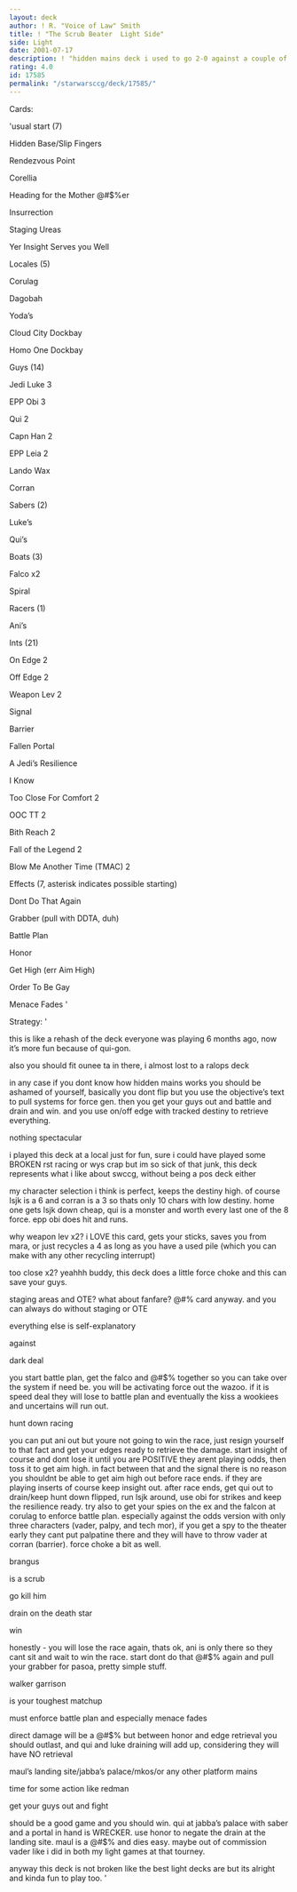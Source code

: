 ```yaml
---
layout: deck
author: ! R. "Voice of Law" Smith
title: ! "The Scrub Beater  Light Side"
side: Light
date: 2001-07-17
description: ! "hidden mains deck i used to go 2-0 against a couple of kids."
rating: 4.0
id: 17585
permalink: "/starwarsccg/deck/17585/"
---
```

Cards: 

'usual start (7)

Hidden Base/Slip Fingers

Rendezvous Point

Corellia

Heading for the Mother @#$%er

Insurrection

Staging Ureas

Yer Insight Serves you Well


Locales (5)

Corulag

Dagobah

Yoda’s

Cloud City Dockbay

Homo One Dockbay


Guys (14)

Jedi Luke 3

EPP Obi 3

Qui 2

Capn Han 2

EPP Leia 2

Lando Wax

Corran


Sabers (2)

Luke’s

Qui’s


Boats (3)

Falco x2

Spiral


Racers (1)

Ani’s


Ints (21)

On Edge 2

Off Edge 2

Weapon Lev 2

Signal

Barrier

Fallen Portal

A Jedi’s Resilience

I Know

Too Close For Comfort 2

OOC TT 2

Bith Reach 2

Fall of the Legend 2

Blow Me Another Time (TMAC) 2


Effects (7, asterisk indicates possible starting)

Dont Do That Again

Grabber (pull with DDTA, duh)

Battle Plan

Honor

Get High (err Aim High)

Order To Be Gay

Menace Fades '

Strategy: '

this is like a rehash of the deck everyone was playing 6 months ago, now it’s more fun because of qui-gon.


also you should fit ounee ta in there, i almost lost to a ralops deck


in any case if you dont know how hidden mains works you should be ashamed of yourself, basically you dont flip but you use the objective’s text to pull systems for force gen. then you get your guys out and battle and drain and win. and you use on/off edge with tracked destiny to retrieve everything.


nothing spectacular


i played this deck at a local just for fun, sure i could have played some BROKEN rst racing or wys crap but im so sick of that junk, this deck represents what i like about swccg, without being a pos deck either


my character selection i think is perfect, keeps the destiny high. of course lsjk is a 6 and corran is a 3 so thats only 10 chars with low destiny. home one gets lsjk down cheap, qui is a monster and worth every last one of the 8 force. epp obi does hit and runs.


why weapon lev x2? i LOVE this card, gets your sticks, saves you from mara, or just recycles a 4 as long as you have a used pile (which you can make with any other recycling interrupt)


too close x2? yeahhh buddy, this deck does a little force choke and this can save your guys.


staging areas and OTE? what about fanfare? @#$% fanfare, nobody plays that @#$% card anyway. and you can always do without staging or OTE


everything else is self-explanatory


against


dark deal

you start battle plan, get the falco and @#$% together so you can take over the system if need be. you will be activating force out the wazoo. if it is speed deal they will lose to battle plan and eventually the kiss a wookiees and uncertains will run out.


hunt down racing

you can put ani out but youre not going to win the race, just resign yourself to that fact and get your edges ready to retrieve the damage. start insight of course and dont lose it until you are POSITIVE they arent playing odds, then toss it to get aim high. in fact between that and the signal there is no reason you shouldnt be able to get aim high out before race ends. if they are playing inserts of course keep insight out. after race ends, get qui out to drain/keep hunt down flipped, run lsjk around, use obi for strikes and keep the resilience ready. try also to get your spies on the ex and the falcon at corulag to enforce battle plan. especially against the odds version with only three characters (vader, palpy, and tech mor), if you get a spy to the theater early they cant put palpatine there and they will have to throw vader at corran (barrier). force choke a bit as well.


brangus

is a scrub

go kill him

drain on the death star

win

honestly - you will lose the race again, thats ok, ani is only there so they cant sit and wait to win the race. start dont do that @#$% again and pull your grabber for pasoa, pretty simple stuff.


walker garrison

is your toughest matchup

must enforce battle plan and especially menace fades

direct damage will be a @#$% but between honor and edge retrieval you should outlast, and qui and luke draining will add up, considering they will have NO retrieval


maul’s landing site/jabba’s palace/mkos/or any other platform mains

time for some action like redman

get your guys out and fight

should be a good game and you should win. qui at jabba’s palace with saber and a portal in hand is WRECKER. use honor to negate the drain at the landing site. maul is a @#$% and dies easy. maybe out of commission vader like i did in both my light games at that tourney.



anyway this deck is not broken like the best light decks are but its alright and kinda fun to play too. '
